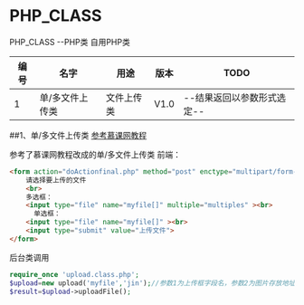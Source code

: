 # PHP_CLASS
PHP_CLASS  --PHP类
自用PHP类

| 编号 | 名字 | 用途 | 版本 | TODO |
|------| ---- |------| -----|------|
|1|单/多文件上传类| 文件上传类 |V1.0 |--结果返回以参数形式选定--|

##1、单/多文件上传类
[参考慕课网教程](http://www.imooc.com/learn/219)

参考了慕课网教程改成的单/多文件上传类
前端：
```HTML
<form action="doActionfinal.php" method="post" enctype="multipart/form-data">
    请选择要上传的文件
    <br>
    多选框：
    <input type="file" name="myfile[]" multiple="multiples" ><br>
	  单选框：
    <input type="file" name="myfile[]" ><br>
    <input type="submit" value="上传文件">
</form>
```
后台类调用
```PHP
require_once 'upload.class.php';
$upload=new upload('myfile','jin');//参数1为上传框字段名，参数2为图片存放地址文件夹名
$result=$upload->uploadFile();
```
